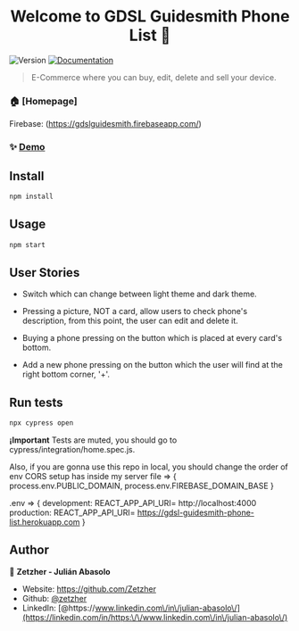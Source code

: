 <h1 align="center">Welcome to GDSL Guidesmith Phone List 👋</h1>
<p>
  <img alt="Version" src="https://img.shields.io/badge/version-0.1.0-blue.svg?cacheSeconds=2592000" />
  <a href="https://gdslguidesmith.firebaseapp.com/" target="_blank">
    <img alt="Documentation" src="https://img.shields.io/badge/documentation-yes-brightgreen.svg" />
  </a>
</p>

> E-Commerce where you can buy, edit, delete and sell your device.

### 🏠 [Homepage]
Firebase:
(https://gdslguidesmith.firebaseapp.com/)

### ✨ [Demo](https://gdslguidesmith.firebaseapp.com/)

## Install

```sh
npm install
```

## Usage

```sh
npm start
```

## User Stories
- Switch which can change between light theme and dark theme.

- Pressing a picture, NOT a card, allow users to check phone's description, from this point, the user can edit and delete it.

- Buying a phone pressing on the button which is placed at every card's bottom.

- Add a new phone pressing on the button which the user will find at the right bottom corner, '+'.

## Run tests

```sh
npx cypress open
```

**¡Important**
Tests are muted, you should go to cypress/integration/home.spec.js.

Also, if you are gonna use this repo in local, you should change the order of env CORS setup has inside my server file => {
  process.env.PUBLIC_DOMAIN, process.env.FIREBASE_DOMAIN_BASE
}

.env => {
  development: REACT_APP_API_URI= http://localhost:4000
  production: REACT_APP_API_URI= https://gdsl-guidesmith-phone-list.herokuapp.com
}

## Author

👤 **Zetzher - Julián Abasolo**

* Website: https://github.com/Zetzher
* Github: [@zetzher](https://github.com/zetzher)
* LinkedIn: [@https:\/\/www.linkedin.com\/in\/julian-abasolo\/](https://linkedin.com/in/https:\/\/www.linkedin.com\/in\/julian-abasolo\/)
